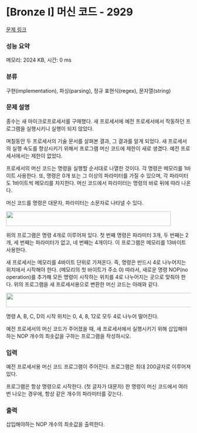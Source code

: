 # [Bronze I] 머신 코드 - 2929 

[문제 링크](https://www.acmicpc.net/problem/2929) 

### 성능 요약

메모리: 2024 KB, 시간: 0 ms

### 분류

구현(implementation), 파싱(parsing), 정규 표현식(regex), 문자열(string)

### 문제 설명

<p>종수는 새 마이크로프로세서를 구매했다. 새 프로세서에 예전 프로세서에서 작동하던 프로그램을 실행시키니 실행이 되지 않았다.</p>

<p>며칠동안 두 프로세서의 기술 문서를 살펴본 결과, 그 결과를 알게 되었다. 새 프로세서의 실행 속도를 향상시키기 위해서 프로그램 머신 코드에 제한이 새로 생겼다. 예전 프로세서에서는 제한이 없었다.</p>

<p>프로세서의 머신 코드는 명령을 실행할 순서대로 나열한 것이다. 각 명령은 메모리를 1바이트 사용한다. 또, 명령은 0개 또는 그 이상의 파라미터를 가질 수 있으며, 각 파라미터도 1바이트씩 메모리를 차지한다. 머신 코드에서 파라미터는 명령의 바로 뒤에 따라 나온다.</p>

<p>머신 코드를 명령은 대문자, 파라미터는 소문자로 나타낼 수 있다.</p>

<p><img alt="" src="https://upload.acmicpc.net/fe4ed474-b6e2-4d3f-9684-285c449e6cd5/-/preview/" style="width: 449px; height: 40px;"></p>

<p>위의 프로그램은 명령 4개로 이루어져 있다. 첫 번째 명령은 파라미터 3개, 두 번째는 2개, 세 번째는 파라미터가 없고, 네 번째는 4개이다. 이 프로그램은 메모리를 13바이트 사용한다.</p>

<p>새 프로세서는 메모리를 4바이트 단위로 가져온다. 즉, 명령은 반드시 4로 나누어지는 위치에서 시작해야 한다. (메모리의 첫 바이트가 주소 0) 따라서, 새로운 명령 NOP(no operation)를 추가해 모든 명령이 시작하는 위치를 4로 나누어지는 곳으로 맞춰야 한다. 위의 프로그램을 새 프로세서용으로 변환한 머신 코드는 아래와 같다.</p>

<p><img alt="" src="https://upload.acmicpc.net/7de22136-e041-428c-93cc-430ef7883a31/-/preview/" style="width: 585px; height: 39px;"></p>

<p>명령 A, B, C, D의 시작 위치는 0, 4, 8, 12로 모두 4로 나누어 떨어진다.</p>

<p>예전 프로세서의 머신 코드가 주어졌을 때, 새 프로세서에서 실행시키기 위해 삽입해야 하는 NOP 개수의 최솟값을 구하는 프로그램을 작성하시오.</p>

### 입력 

 <p>예전 프로세서용 머신 코드 프로그램이 주어진다. 프로그램은 최대 200글자로 이루어져 있다.</p>

<p>프로그램은 항상 명령으로 시작한다. (첫 글자가 대문자) 한 명령이 머신 코드에서 여러 번 나오는 경우에, 항상 같은 개수의 파라미터를 갖는다.</p>

### 출력 

 <p>삽입해야하는 NOP 개수의 최솟값을 출력한다.</p>

